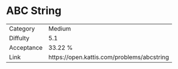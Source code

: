 # ABC String

<table>
    <tr>
        <td>Category</td>
        <td>Medium</td>
    </tr>
    <tr>
        <td>Diffulty</td>
        <td>5.1</td>
    </tr>
    <tr>
        <td>Acceptance</td>
        <td>33.22 %</td>
    </tr>
    <tr>
        <td>Link</td>
        <td>https://open.kattis.com/problems/abcstring</td>
    </tr>
</table>